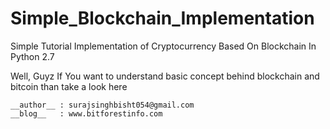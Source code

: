# Simple_Blockchain_Implementation
Simple Tutorial Implementation of Cryptocurrency Based On Blockchain In Python 2.7

Well, Guyz If You want to understand basic concept behind blockchain and bitcoin than take a look here

```
__author__ : surajsinghbisht054@gmail.com
__blog__   : www.bitforestinfo.com

```
